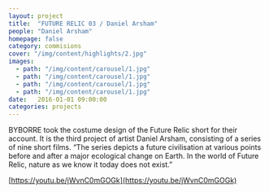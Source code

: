 ```yaml
---
layout: project
title:  "FUTURE RELIC 03 / Daniel Arsham"
people: "Daniel Arsham"
homepage: false
category: commisions
cover: "/img/content/highlights/2.jpg"
images:
  - path: "/img/content/carousel/1.jpg"
  - path: "/img/content/carousel/1.jpg"
  - path: "/img/content/carousel/1.jpg"
  - path: "/img/content/carousel/1.jpg"
date:   2016-01-01 09:00:00
categories: projects
---
```


BYBORRE took the costume design of the Future Relic short for their account. It is the third project of artist Daniel
Arsham, consisting of a series of nine short films. “The series depicts a future civilisation at various points before and
after a major ecological change on Earth. In the world of Future Relic, nature as we know it today does not exist.”

[https://youtu.be/jWvnC0mGOGk](https://youtu.be/jWvnC0mGOGk)
